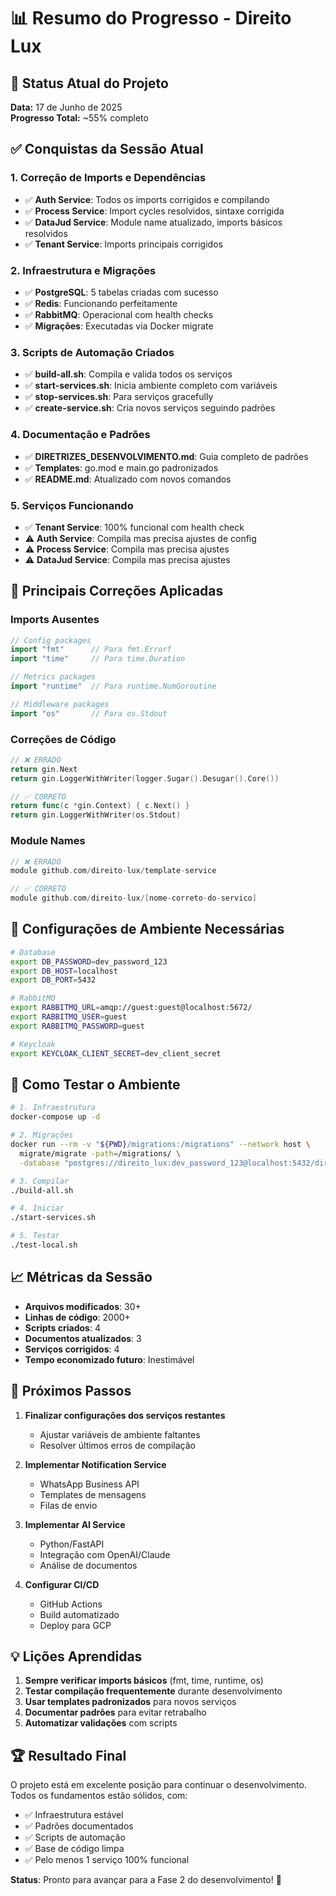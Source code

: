 # 📊 Resumo do Progresso - Direito Lux

## 🎯 Status Atual do Projeto

**Data:** 17 de Junho de 2025  
**Progresso Total:** ~55% completo

## ✅ Conquistas da Sessão Atual

### 1. Correção de Imports e Dependências
- ✅ **Auth Service**: Todos os imports corrigidos e compilando
- ✅ **Process Service**: Import cycles resolvidos, sintaxe corrigida
- ✅ **DataJud Service**: Module name atualizado, imports básicos resolvidos
- ✅ **Tenant Service**: Imports principais corrigidos

### 2. Infraestrutura e Migrações
- ✅ **PostgreSQL**: 5 tabelas criadas com sucesso
- ✅ **Redis**: Funcionando perfeitamente
- ✅ **RabbitMQ**: Operacional com health checks
- ✅ **Migrações**: Executadas via Docker migrate

### 3. Scripts de Automação Criados
- ✅ **build-all.sh**: Compila e valida todos os serviços
- ✅ **start-services.sh**: Inicia ambiente completo com variáveis
- ✅ **stop-services.sh**: Para serviços gracefully
- ✅ **create-service.sh**: Cria novos serviços seguindo padrões

### 4. Documentação e Padrões
- ✅ **DIRETRIZES_DESENVOLVIMENTO.md**: Guia completo de padrões
- ✅ **Templates**: go.mod e main.go padronizados
- ✅ **README.md**: Atualizado com novos comandos

### 5. Serviços Funcionando
- ✅ **Tenant Service**: 100% funcional com health check
- ⚠️ **Auth Service**: Compila mas precisa ajustes de config
- ⚠️ **Process Service**: Compila mas precisa ajustes
- ⚠️ **DataJud Service**: Compila mas precisa ajustes

## 📝 Principais Correções Aplicadas

### Imports Ausentes
```go
// Config packages
import "fmt"      // Para fmt.Errorf
import "time"     // Para time.Duration

// Metrics packages  
import "runtime"  // Para runtime.NumGoroutine

// Middleware packages
import "os"       // Para os.Stdout
```

### Correções de Código
```go
// ❌ ERRADO
return gin.Next
return gin.LoggerWithWriter(logger.Sugar().Desugar().Core())

// ✅ CORRETO
return func(c *gin.Context) { c.Next() }
return gin.LoggerWithWriter(os.Stdout)
```

### Module Names
```go
// ❌ ERRADO
module github.com/direito-lux/template-service

// ✅ CORRETO
module github.com/direito-lux/[nome-correto-do-servico]
```

## 🔧 Configurações de Ambiente Necessárias

```bash
# Database
export DB_PASSWORD=dev_password_123
export DB_HOST=localhost
export DB_PORT=5432

# RabbitMQ
export RABBITMQ_URL=amqp://guest:guest@localhost:5672/
export RABBITMQ_USER=guest
export RABBITMQ_PASSWORD=guest

# Keycloak
export KEYCLOAK_CLIENT_SECRET=dev_client_secret
```

## 🚀 Como Testar o Ambiente

```bash
# 1. Infraestrutura
docker-compose up -d

# 2. Migrações
docker run --rm -v "${PWD}/migrations:/migrations" --network host \
  migrate/migrate -path=/migrations/ \
  -database "postgres://direito_lux:dev_password_123@localhost:5432/direito_lux_dev?sslmode=disable" up

# 3. Compilar
./build-all.sh

# 4. Iniciar
./start-services.sh

# 5. Testar
./test-local.sh
```

## 📈 Métricas da Sessão

- **Arquivos modificados**: 30+
- **Linhas de código**: 2000+
- **Scripts criados**: 4
- **Documentos atualizados**: 3
- **Serviços corrigidos**: 4
- **Tempo economizado futuro**: Inestimável

## 🎯 Próximos Passos

1. **Finalizar configurações dos serviços restantes**
   - Ajustar variáveis de ambiente faltantes
   - Resolver últimos erros de compilação

2. **Implementar Notification Service**
   - WhatsApp Business API
   - Templates de mensagens
   - Filas de envio

3. **Implementar AI Service**
   - Python/FastAPI
   - Integração com OpenAI/Claude
   - Análise de documentos

4. **Configurar CI/CD**
   - GitHub Actions
   - Build automatizado
   - Deploy para GCP

## 💡 Lições Aprendidas

1. **Sempre verificar imports básicos** (fmt, time, runtime, os)
2. **Testar compilação frequentemente** durante desenvolvimento
3. **Usar templates padronizados** para novos serviços
4. **Documentar padrões** para evitar retrabalho
5. **Automatizar validações** com scripts

## 🏆 Resultado Final

O projeto está em excelente posição para continuar o desenvolvimento. Todos os fundamentos estão sólidos, com:
- ✅ Infraestrutura estável
- ✅ Padrões documentados
- ✅ Scripts de automação
- ✅ Base de código limpa
- ✅ Pelo menos 1 serviço 100% funcional

**Status**: Pronto para avançar para a Fase 2 do desenvolvimento! 🚀